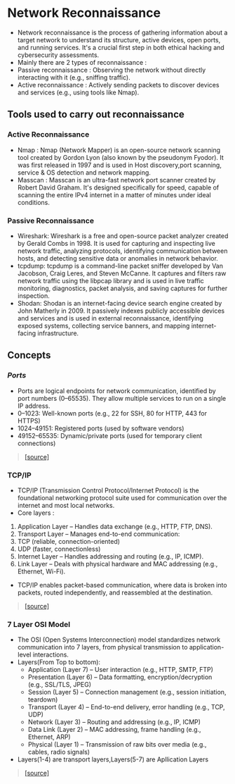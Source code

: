 # Network Reconnaissance
- Network reconnaissance is the process of gathering information about a target network to understand its structure, active devices, open ports, and running services. It's a crucial first step in both ethical hacking and cybersecurity assessments.
- Mainly there are 2 types of reconnaissance :
 - Passive reconnaissance : Observing the network without directly interacting with it (e.g., sniffing traffic).
 - Active reconnaissance : Actively sending packets to discover devices and services (e.g., using tools like Nmap).

## Tools used to carry out reconnaissance 
### Active Reconnaissance
- Nmap : Nmap (Network Mapper) is an open-source network scanning tool created by Gordon Lyon (also known by the pseudonym Fyodor). It was first released in 1997 and is used in Host discovery,port scanning, service & OS detection and network mapping.
- Masscan : Masscan is an ultra-fast network port scanner created by Robert David Graham. It's designed specifically for speed, capable of scanning the entire IPv4 internet in a matter of minutes under ideal conditions.

### Passive Reconnaissance
- Wireshark: Wireshark is a free and open-source packet analyzer created by Gerald Combs in 1998. It is used for capturing and inspecting live network traffic, analyzing protocols, identifying communication between hosts, and detecting sensitive data or anomalies in network behavior.
- tcpdump: tcpdump is a command-line packet sniffer developed by Van Jacobson, Craig Leres, and Steven McCanne. It captures and filters raw network traffic using the libpcap library and is used in live traffic monitoring, diagnostics, packet analysis, and saving captures for further inspection.
- Shodan: Shodan is an internet-facing device search engine created by John Matherly in 2009. It passively indexes publicly accessible devices and services and is used in external reconnaissance, identifying exposed systems, collecting service banners, and mapping internet-facing infrastructure.

## Concepts
### *Ports*
- Ports are logical endpoints for network communication, identified by port numbers (0–65535). They allow multiple services to run on a single IP address.
 - 0–1023: Well-known ports (e.g., 22 for SSH, 80 for HTTP, 443 for HTTPS)
 - 1024–49151: Registered ports (used by software vendors)
 - 49152–65535: Dynamic/private ports (used for temporary client connections)
> [[source]](https://en.wikipedia.org/wiki/Port_(computer_networking))

### TCP/IP
- TCP/IP (Transmission Control Protocol/Internet Protocol) is the foundational networking protocol suite used for communication over the internet and most local networks.
- Core layers :
 1. Application Layer – Handles data exchange (e.g., HTTP, FTP, DNS).
 2. Transport Layer – Manages end-to-end communication:
  1. TCP (reliable, connection-oriented)
  2. UDP (faster, connectionless)
 3. Internet Layer – Handles addressing and routing (e.g., IP, ICMP).
 4. Link Layer – Deals with physical hardware and MAC addressing (e.g., Ethernet, Wi-Fi).
- TCP/IP enables packet-based communication, where data is broken into packets, routed independently, and reassembled at the destination.
> [[source]](https://en.wikipedia.org/wiki/Port_(computer_networking))
 ### 7 Layer OSI Model
 - The OSI (Open Systems Interconnection) model standardizes network communication into 7 layers, from physical transmission to application-level interactions.
 - Layers(From Top to bottom):
   - Application (Layer 7) – User interaction (e.g., HTTP, SMTP, FTP)
   - Presentation (Layer 6) – Data formatting, encryption/decryption (e.g., SSL/TLS, JPEG)
   - Session (Layer 5) – Connection management (e.g., session initiation, teardown)
   - Transport (Layer 4) – End-to-end delivery, error handling (e.g., TCP, UDP)
   - Network (Layer 3) – Routing and addressing (e.g., IP, ICMP)
   - Data Link (Layer 2) – MAC addressing, frame handling (e.g., Ethernet, ARP)
   - Physical (Layer 1) – Transmission of raw bits over media (e.g., cables, radio signals)
 - Layers(1-4) are transport layers,Layers(5-7) are Apllication Layers
> [[source]](https://www.geeksforgeeks.org/open-systems-interconnection-model-osi/)

 
